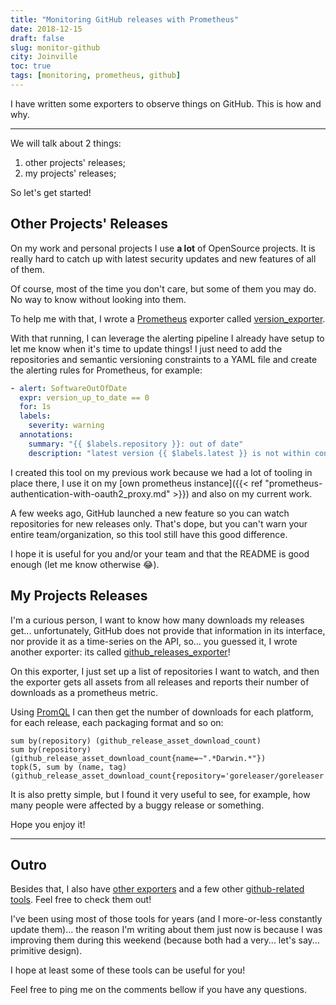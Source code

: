 ```yaml
---
title: "Monitoring GitHub releases with Prometheus"
date: 2018-12-15
draft: false
slug: monitor-github
city: Joinville
toc: true
tags: [monitoring, prometheus, github]
---
```


I have written some exporters to observe things on GitHub. This is how and
why.

---

We will talk about 2 things:

1. other projects' releases;
2. my projects' releases;

So let's get started!

## Other Projects' Releases

On my work and personal projects I use **a lot** of OpenSource projects. It
is really hard to catch up with latest security updates and new features of
all of them.

Of course, most of the time you don't care, but some of them you may do. No
way to know without looking into them.

To help me with that, I wrote a [Prometheus](https://prometheus.io/) exporter called
[version_exporter](https://github.com/caarlos0/version_exporter).

With that running, I can leverage the alerting pipeline I already have
setup to let me know when it's time to update things! I just need to add
the repositories and semantic versioning constraints to a YAML file and create
the alerting rules for Prometheus, for example:

```yaml
- alert: SoftwareOutOfDate
  expr: version_up_to_date == 0
  for: 1s
  labels:
    severity: warning
  annotations:
    summary: "{{ $labels.repository }}: out of date"
    description: "latest version {{ $labels.latest }} is not within constraint {{ $labels.constraint }}"
```

I created this tool on my previous work because we had a lot of tooling in
place there, I use it on my [own prometheus instance]({{< ref "prometheus-authentication-with-oauth2_proxy.md" >}}) and also on my
current work.

A few weeks ago, GitHub launched a new feature so you can watch
repositories for new releases only. That's dope, but you can't warn your
entire team/organization, so this tool still have this good difference.

I hope it is useful for you and/or your team and that the README is good enough
(let me know otherwise 😂).

## My Projects Releases

I'm a curious person, I want to know how many downloads my releases get...
unfortunately, GitHub does not provide that information in its interface,
nor provide it as a time-series on the API, so... you guessed it, I wrote
another exporter: its called [github_releases_exporter](https://github.com/caarlos0/github_releases_exporter)!

On this exporter, I just set up a list of repositories I want to watch, and
then the exporter gets all assets from all releases and reports their
number of downloads as a prometheus metric.

Using [PromQL](https://prometheus.io/docs/prometheus/latest/querying/basics/) I can then get the number of downloads for each platform,
for each release, each packaging format and so on:

```
sum by(repository) (github_release_asset_download_count)
sum by(repository) (github_release_asset_download_count{name=~".*Darwin.*"})
topk(5, sum by (name, tag) (github_release_asset_download_count{repository='goreleaser/goreleaser'}))
```

It is also pretty simple, but I found it very useful to see, for example, how
many people were affected by a buggy release or something.

Hope you enjoy it!

---

## Outro

Besides that, I also have [other exporters](https://github.com/search?q=topic%3Aprometheus-exporter+user%3Acaarlos0&type=Repositories) and a few other
[github-related tools](https://github.com/search?q=topic%3Agithub-api+user%3Acaarlos0&type=Repositories). Feel free to check them out!

I've been using most of those tools for years (and I more-or-less constantly
update them)... the reason I'm writing about them just now is because I was
improving them during this weekend (because both had a very... let's say...
primitive design).

I hope at least some of these tools can be useful for you!

Feel free to ping me on the comments bellow if you have any questions.
